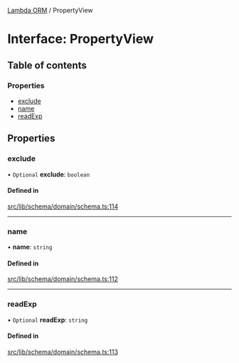 [Lambda ORM](../README.md) / PropertyView

# Interface: PropertyView

## Table of contents

### Properties

- [exclude](PropertyView.md#exclude)
- [name](PropertyView.md#name)
- [readExp](PropertyView.md#readexp)

## Properties

### exclude

• `Optional` **exclude**: `boolean`

#### Defined in

[src/lib/schema/domain/schema.ts:114](https://github.com/FlavioLionelRita/lambdaorm/blob/3d32e0b6/src/lib/schema/domain/schema.ts#L114)

___

### name

• **name**: `string`

#### Defined in

[src/lib/schema/domain/schema.ts:112](https://github.com/FlavioLionelRita/lambdaorm/blob/3d32e0b6/src/lib/schema/domain/schema.ts#L112)

___

### readExp

• `Optional` **readExp**: `string`

#### Defined in

[src/lib/schema/domain/schema.ts:113](https://github.com/FlavioLionelRita/lambdaorm/blob/3d32e0b6/src/lib/schema/domain/schema.ts#L113)
